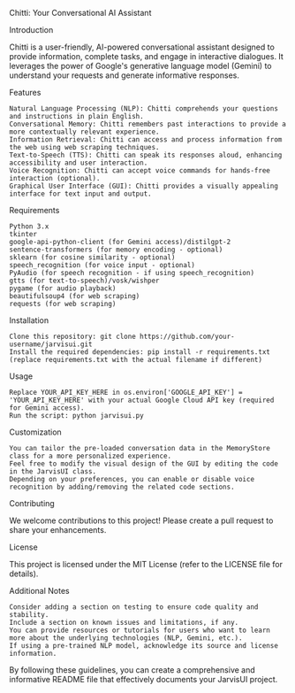 Chitti: Your Conversational AI Assistant

Introduction

Chitti is a user-friendly, AI-powered conversational assistant designed to provide information, complete tasks, and engage in interactive dialogues. It leverages the power of Google's generative language model (Gemini) to understand your requests and generate informative responses.

Features

    Natural Language Processing (NLP): Chitti comprehends your questions and instructions in plain English.
    Conversational Memory: Chitti remembers past interactions to provide a more contextually relevant experience.
    Information Retrieval: Chitti can access and process information from the web using web scraping techniques.
    Text-to-Speech (TTS): Chitti can speak its responses aloud, enhancing accessibility and user interaction.
    Voice Recognition: Chitti can accept voice commands for hands-free interaction (optional).
    Graphical User Interface (GUI): Chitti provides a visually appealing interface for text input and output.

Requirements

    Python 3.x
    tkinter
    google-api-python-client (for Gemini access)/distilgpt-2
    sentence-transformers (for memory encoding - optional)
    sklearn (for cosine similarity - optional)
    speech_recognition (for voice input - optional)
    PyAudio (for speech recognition - if using speech_recognition)
    gtts (for text-to-speech)/vosk/wishper
    pygame (for audio playback)
    beautifulsoup4 (for web scraping)
    requests (for web scraping)

Installation

    Clone this repository: git clone https://github.com/your-username/jarvisui.git
    Install the required dependencies: pip install -r requirements.txt (replace requirements.txt with the actual filename if different)

Usage

    Replace YOUR_API_KEY_HERE in os.environ['GOOGLE_API_KEY'] = 'YOUR_API_KEY_HERE' with your actual Google Cloud API key (required for Gemini access).
    Run the script: python jarvisui.py

Customization

    You can tailor the pre-loaded conversation data in the MemoryStore class for a more personalized experience.
    Feel free to modify the visual design of the GUI by editing the code in the JarvisUI class.
    Depending on your preferences, you can enable or disable voice recognition by adding/removing the related code sections.

Contributing

We welcome contributions to this project! Please create a pull request to share your enhancements.

License

This project is licensed under the MIT License (refer to the LICENSE file for details).

Additional Notes

    Consider adding a section on testing to ensure code quality and stability.
    Include a section on known issues and limitations, if any.
    You can provide resources or tutorials for users who want to learn more about the underlying technologies (NLP, Gemini, etc.).
    If using a pre-trained NLP model, acknowledge its source and license information.

By following these guidelines, you can create a comprehensive and informative README file that effectively documents your JarvisUI project.
